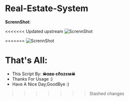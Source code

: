 # Real-Estate-System
 **ScrennShot**:

<<<<<<< Updated upstream
     ![ScrennShot](https://github.com/abdalazeim/Real-EstateSystem/blob/master/8.PNG)
     

     
=======
     ![ScrennShot](https://github.com/abdalazeim/Real-EstateSystem/blob/master/88.PNG)
     


# That's All:
 - This Script By:  **☠αвɒ єℓαzєм☠**
 - Thanks For Usage :)
 - Have A Nice Day,GoodBye :)

>>>>>>> Stashed changes
